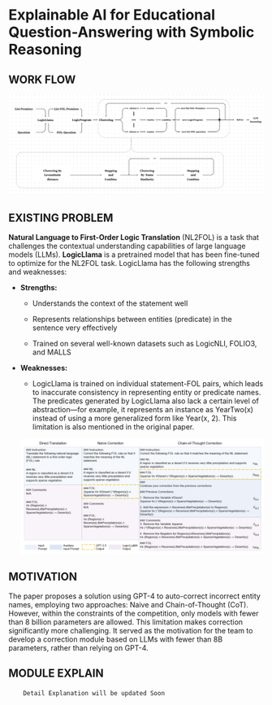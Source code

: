 # **Explainable AI for Educational Question-Answering with Symbolic Reasoning**

## WORK FLOW
![Workflow for our solution](./images/workflow.png)

## EXISTING PROBLEM
**Natural Language to First-Order Logic Translation** (NL2FOL) is a task that challenges the contextual understanding capabilities of large language models (LLMs). **LogicLlama** is a pretrained model that has been fine-tuned to optimize for the NL2FOL task. LogicLlama has the following strengths and weaknesses:

- **Strengths:**
    - Understands the context of the statement well

    - Represents relationships between entities (predicate) in the sentence very effectively

    - Trained on several well-known datasets such as LogicNLI, FOLIO3, and MALLS
- **Weaknesses:**
    - LogicLlama is trained on individual statement-FOL pairs, which leads to inaccurate consistency in representing entity or predicate names. The predicates generated by LogicLlama also lack a certain level of abstraction—for example, it represents an instance as YearTwo(x) instead of using a more generalized form like Year(x, 2). This limitation is also mentioned in the original paper.

    ![Error mention in paper](./images/mistake_logicllama.png)


## MOTIVATION
The paper proposes a solution using GPT-4 to auto-correct incorrect entity names, employing two approaches: Naive and Chain-of-Thought (CoT). However, within the constraints of the competition, only models with fewer than 8 billion parameters are allowed. This limitation makes correction significantly more challenging. It served as the motivation for the team to develop a correction module based on LLMs with fewer than 8B parameters, rather than relying on GPT-4.

## MODULE EXPLAIN
```
    Detail Explanation will be updated Soon
```
